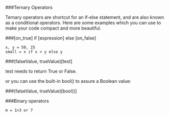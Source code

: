 ###Ternary Operators

Ternary operators are shortcut for an if-else statement, and are also known as a conditional operators. Here are some examples which you can use to make your code compact and more beautiful.

###[on_true] if [expression] else [on_false]

    x, y = 50, 25
    small = x if x < y else y


###(falseValue, trueValue)[test]

test needs to return True or False.


or you can use the built-in bool() to assure a Boolean value:

###(falseValue, trueValue)[bool(<expression>)]

###Binary operators

    m = 1>3 or 7
